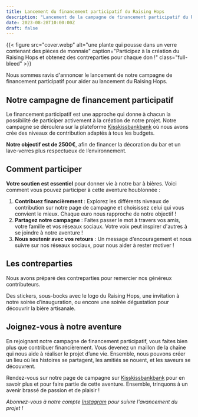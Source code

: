 ```yaml
---
title: Lancement du financement participatif du Raising Hops
description: "Lancement de la campagne de financement participatif du Raising Hops. Retrouvez toutes les informations et comment y participer."
date: 2023-08-28T10:00:00Z
draft: false
---
```


{{< figure src="cover.webp" alt="une plante qui pousse dans un verre contenant des pièces de monnaie" caption="Participez à la création du Raising Hops et obtenez des contreparties pour chaque don !" class="full-bleed" >}}

Nous sommes ravis d'annoncer le lancement de notre campagne de financement participatif pour aider au lancement du Raising Hops.

## Notre campagne de financement participatif

Le financement participatif est une approche qui donne à chacun la possibilité de participer activement à la création de notre projet. Notre campagne se déroulera sur la plateforme [Kisskissbankbank](https://www.kisskissbankbank.com/fr/projects/raising-hops-bar-a-bieres-artisanales-a-lille) où nous avons crée des niveaux de contribution adaptés à tous les budgets.

**Notre objectif est de 2500€**, afin de financer la décoration du bar et un lave-verres plus respectueux de l’environnement.

## Comment participer

**Votre soutien est essentiel** pour donner vie à notre bar à bières. Voici comment vous pouvez participer à cette aventure houblonnée :

1. **Contribuez financièrement** : Explorez les différents niveaux de contribution sur notre page de campagne et choisissez celui qui vous convient le mieux. Chaque euro nous rapproche de notre objectif !
2. **Partagez notre campagne** : Faites passer le mot à travers vos amis, votre famille et vos réseaux sociaux. Votre voix peut inspirer d'autres à se joindre à notre aventure !
3. **Nous soutenir avec vos retours** : Un message d’encouragement et nous suivre sur nos réseaux sociaux, pour nous aider à rester motiver !

## Les contreparties

Nous avons préparé des contreparties pour remercier nos généreux contributeurs. 

Des stickers, sous-bocks avec le logo du Raising Hops, une invitation à notre soirée d’inauguration, ou encore une soirée dégustation pour découvrir la bière artisanale.

## Joignez-vous à notre aventure

En rejoignant notre campagne de financement participatif, vous faites bien plus que contribuer financièrement. Vous devenez un maillon de la chaîne qui nous aide à réaliser le projet d’une vie. Ensemble, nous pouvons créer un lieu où les histoires se partagent, les amitiés se nouent, et les saveurs se découvrent.

Rendez-vous sur notre page de campagne sur [Kisskissbankbank](https://www.kisskissbankbank.com/fr/projects/raising-hops-bar-a-bieres-artisanales-a-lille) pour en savoir plus et pour faire partie de cette aventure. Ensemble, trinquons à un avenir brassé de passion et de plaisir !

*Abonnez-vous à notre compte [Instagram](https://instagram.com/raising.hops) pour suivre l'avancement du projet !*